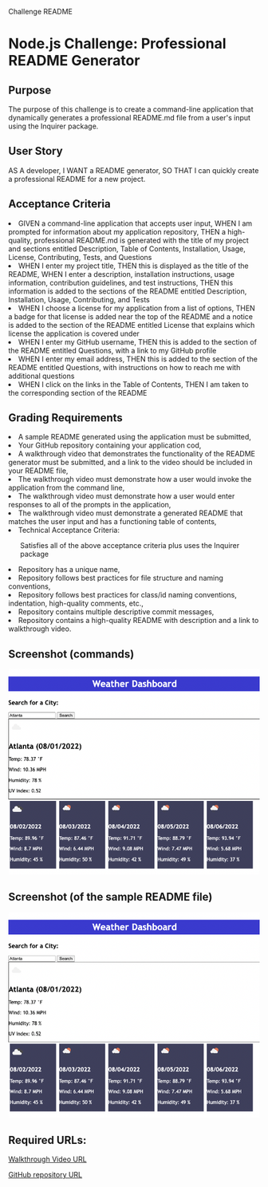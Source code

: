 Challenge README

<h1>Node.js Challenge: Professional README Generator</h1>

<h2>Purpose</h2>
<p>The purpose of this challenge is to create a command-line application that dynamically generates a professional README.md file from a user's input using the Inquirer package.</p>

<h2>User Story</h2>
<p>AS A developer, I WANT a README generator, SO THAT I can quickly create a professional README for a new project.</p>

<h2>Acceptance Criteria</h2>
<li>GIVEN a command-line application that accepts user input, WHEN I am prompted for information about my application repository, THEN a high-quality, professional README.md is generated with the title of my project and sections entitled Description, Table of Contents, Installation, Usage, License, Contributing, Tests, and Questions</li>
<li>WHEN I enter my project title, THEN this is displayed as the title of the README, WHEN I enter a description, installation instructions, usage information, contribution guidelines, and test instructions, THEN this information is added to the sections of the README entitled Description, Installation, Usage, Contributing, and Tests</li>
<li>WHEN I choose a license for my application from a list of options, THEN a badge for that license is added near the top of the README and a notice is added to the section of the README entitled License that explains which license the application is covered under</li>
<li>WHEN I enter my GitHub username, THEN this is added to the section of the README entitled Questions, with a link to my GitHub profile</li>
<li>WHEN I enter my email address, THEN this is added to the section of the README entitled Questions, with instructions on how to reach me with additional questions</li>
<li>WHEN I click on the links in the Table of Contents, THEN I am taken to the corresponding section of the README</li>

<h2>Grading Requirements</h2>
<li>A sample README generated using the application must be submitted,</li>
<li>Your GitHub repository containing your application cod,</li>
<li>A walkthrough video that demonstrates the functionality of the README generator must be submitted, and a link to the video should be included in your README file,</li>
<li>The walkthrough video must demonstrate how a user would invoke the application from the command line,</li>
<li>The walkthrough video must demonstrate how a user would enter responses to all of the prompts in the application,</li>
<li>The walkthrough video must demonstrate a generated README that matches the user input and has a functioning table of contents,</li>
<li>Technical Acceptance Criteria:</li>
<ul>Satisfies all of the above acceptance criteria plus uses the Inquirer package</ul>
<li>Repository has a unique name,</li>
<li>Repository follows best practices for file structure and naming conventions,</li>
<li>Repository follows best practices for class/id naming conventions, indentation, high-quality comments, etc.,</li>
<li>Repository contains multiple descriptive commit messages,</li>
<li>Repository contains a high-quality README with description and a link to walkthrough video.</li>

<h2>Screenshot (commands)</h2>

![image](https://github.com/tornicke/weather-dashboard/blob/ed52d924dc9c17320d5d9c139c2f43a00612ea8d/Assets/images/Screenshot.png)

<h2>Screenshot (of the sample README file)</h2>

![image](https://github.com/tornicke/weather-dashboard/blob/ed52d924dc9c17320d5d9c139c2f43a00612ea8d/Assets/images/Screenshot.png)

<h2>Required URLs:</h2>

[Walkthrough Video URL](https://tornicke.github.io/weather-dashboard/)

[GitHub repository URL](https://github.com/tornicke/professional-readme-generator)
